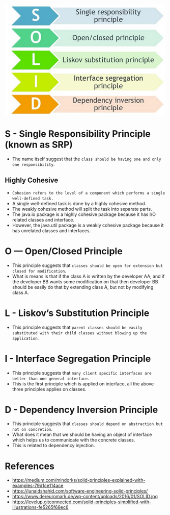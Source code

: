 
![img.png](../1_HLDDesignComponents/10_Others_assests/solid_img.png)

# S - Single Responsibility Principle (known as SRP)
- The name itself suggest that the `class should be having one and only one responsibility`.

## Highly Cohesive
- `Cohesion refers to the level of a component which performs a single well-defined task.`
- A single well-defined task is done by a highly cohesive method.
- The weakly cohesive method will split the task into separate parts.
- The java.io package is a highly cohesive package because it has I/O related classes and interface.
- However, the java.util package is a weakly cohesive package because it has unrelated classes and interfaces.

# O — Open/Closed Principle
- This principle suggests that `classes should be open for extension but closed for modification`.
- What is means is that if the class A is written by the developer AA, and if the developer BB wants some modification on that then developer BB should be easily do that by extending class A, but not by modifying class A.

# L - Liskov’s Substitution Principle
- This principle suggests that `parent classes should be easily substituted with their child classes without blowing up the application`.

# I - Interface Segregation Principle
- This principle suggests that `many client specific interfaces are better than one general interface`.
- This is the first principle which is applied on interface, all the above three principles applies on classes.

# D - Dependency Inversion Principle
- This principle suggests that `classes should depend on abstraction but not on concretion`.
- What does it mean that we should be having an object of interface which helps us to communicate with the concrete classes.
- This is related to dependency injection.

# References
- https://medium.com/mindorks/solid-principles-explained-with-examples-79d1ce114ace
- https://junaidshahid.com/software-engineering-solid-principles/
- https://www.dereuromark.de/wp-content/uploads/2016/01/SOLID.jpg
- https://levelup.gitconnected.com/solid-principles-simplified-with-illustrations-fe5265f68ec6